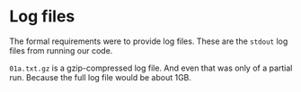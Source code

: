 # Log files

The formal requirements were to provide log files.
These are the `stdout` log files from running our code.

`01a.txt.gz` is a gzip-compressed log file. And even that was only of a partial run. Because the full log file would be about 1GB.

